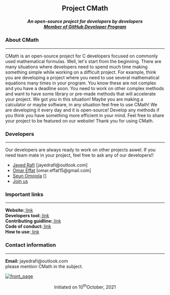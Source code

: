 <h2 align="center">Project CMath</h2>
<h5 align="center">An open-source project for developers by developers<br/><a href="https://docs.github.com/en/developers/overview/github-developer-program">Member of GitHub Developer Program</a></h5>
  <h3>About CMath</h3><hr>
  <p>CMath is an open-source project for C developers focused on commonly used mathematical formulas. Well, let's start from the beginning. There are many situations where developers need to spend much time making something simple while working on a difficult project. For example, think you are developing a project where you need to use several mathematical equations many times in your program. You know these are not complex and you have a deadline soon. You need to work on other complex methods and want to have some library or pre-made methods that will accelerate your project. We got you in this situation! Maybe you are making a calculator or maybe software, in any situation feel free to use CMath! We are developing it every day and it is open-source! Develop any methods if you think you have something more efficient in your mind. Feel free to share your project to be featured on our website! Thank you for using CMath.</p>
   <h3>Developers</h3><hr>
  <p> Our developers are always ready to work on other projects aswel. If you need team mate in your project, feel free to ask any of our developers!!
    <ul>
      <li><a href="https://jayedrafi.com">Jayed Rafi<a/> [jayedrafi@outlook.com]</li>
      <li><a href="https://github.com/OmarEfat">Omar Effat</a> [omar.effat15@gmail.com]</li>
      <li><a href="https://github.com/seun-OMJ">Seun Omojola</a> []</li>
       <li><a href="https://docs.google.com/forms/d/e/1FAIpQLSd5TYYE53fGIzWr1rfADIQ0pVnfk0gw71PobHzDgWRO_oPG9A/viewform">Join us</a></li>
    </ul>
  </p>
   <h3>Important links</h3><hr>
  <p>
  <strong>Website:</strong><a href="https://jayedrafiprojects.github.io/cmath.c/"> link</a>
  <br>
  <strong>Developers tool:</strong><a href="https://github.com/JayedRafiProjects/cmath.c/tree/main/dev-tool"> link</a>
  <br/>
  <strong>Contributing guidline:</strong><a href="https://github.com/JayedRafiProjects/cmath.c/tree/main/dev-tool/contributing-guideline"> link</a>
  <br/>
  <strong>Code of conduct:</strong><a href="https://github.com/JayedRafiProjects/cmath.c/tree/main/dev-tool/code-of-conduct"> link</a>
  <br/>
  <strong>How to use:</strong><a href=""> link</a>
  </p>
  <h3>Contact information</h3><hr>
  <p><strong>Email:</strong> jayedrafi@outlook.com<br/>
  please mention CMath in the subject.</p>
  
<a href ="https://jayedrafiprojects.github.io/cmath.c/"><img src="https://github.com/JayedRafiProjects/cmath.c/blob/main/web/cm_icon_transparent.png" alt="front_page"></a>
  <p align="center">Initiated on 10<sup>th</sup>October, 2021</p>
